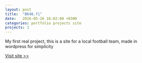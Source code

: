 ```yaml
---
layout: post
title:  "BK46.fi"
date:   2016-05-26 16:02:00 +0300
categories: portfolio projects site
projects: 1
---
```

<p>My first real project,
this is a site for a local football team, made in wordpress for simplicity</p>


[Visit site >>](http://bk46.fi)
